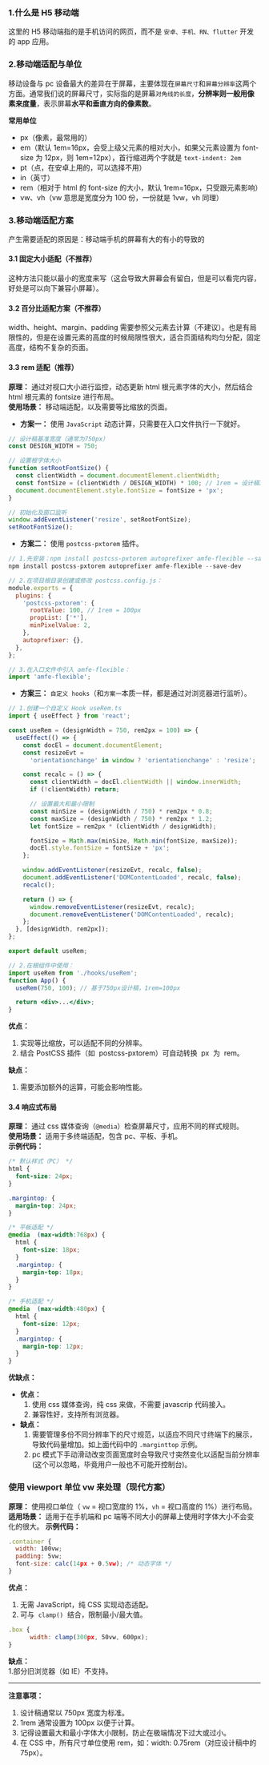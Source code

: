 ### 1.什么是 H5 移动端

这里的 H5 移动端指的是手机访问的网页，而不是 `安卓、手机、RN、flutter` 开发的 app 应用。

### 2.移动端适配与单位

移动设备与 pc 设备最大的差异在于屏幕，主要体现在`屏幕尺寸`和`屏幕分辨率`这两个方面。通常我们说的屏幕尺寸，实际指的是屏幕`对角线的长度`，**分辨率则一般用像素来度量**，表示屏幕**水平和垂直方向的像素数**。

**常用单位**

- px（像素，最常用的）
- em（默认 1em=16px，会受上级父元素的相对大小，如果父元素设置为 font-size 为 12px，则 1em=12px），首行缩进两个字就是 `text-indent: 2em`
- pt（点，在安卓上用的，可以选择不用）
- in（英寸）
- rem（相对于 html 的 font-size 的大小，默认 1rem=16px，只受跟元素影响）
- vw、vh（vw 意思是宽度分为 100 份，一份就是 1vw，vh 同理）

### 3.移动端适配方案

产生需要适配的原因是：移动端手机的屏幕有大的有小的导致的

#### 3.1 固定大小适配（不推荐）

这种方法只能以最小的宽度来写（这会导致大屏幕会有留白，但是可以看完内容，好处是可以向下兼容小屏幕）。

#### 3.2 百分比适配方案（不推荐）

width、height、margin、padding 需要参照父元素去计算（不建议）。也是有局限性的，但是在设置元素的高度的时候局限性很大，适合页面结构均匀分配，固定高度，结构不复杂的页面。

#### 3.3 rem 适配（推荐）

**原理：** 通过对视口大小进行监控，动态更新 html 根元素字体的大小，然后结合 html 根元素的 fontsize 进行布局。  
**使用场景：** 移动端适配，以及需要等比缩放的页面。

- **方案一：** 使用 `JavaScript` 动态计算，只需要在入口文件执行一下就好。

```jsx
// 设计稿基准宽度（通常为750px）
const DESIGN_WIDTH = 750;

// 设置根字体大小
function setRootFontSize() {
  const clientWidth = document.documentElement.clientWidth;
  const fontSize = (clientWidth / DESIGN_WIDTH) * 100; // 1rem = 设计稿100px
  document.documentElement.style.fontSize = fontSize + 'px';
}

// 初始化及窗口监听
window.addEventListener('resize', setRootFontSize);
setRootFontSize();
```

- **方案二：** 使用 `postcss-pxtorem` 插件。

```js
// 1.先安装：npm install postcss-pxtorem autoprefixer amfe-flexible --save-dev
npm install postcss-pxtorem autoprefixer amfe-flexible --save-dev
```

```jsx
// 2.在项目根目录创建或修改 postcss.config.js：
module.exports = {
  plugins: {
    'postcss-pxtorem': {
      rootValue: 100, // 1rem = 100px
      propList: ['*'],
      minPixelValue: 2,
    },
    autoprefixer: {},
  },
};
```

```jsx
// 3.在入口文件中引入 amfe-flexible：
import 'amfe-flexible';
```

- **方案三：** `自定义 hooks`（和`方案一`本质一样，都是通过对浏览器进行监听）。

```jsx
// 1.创建一个自定义 Hook useRem.ts
import { useEffect } from 'react';

const useRem = (designWidth = 750, rem2px = 100) => {
  useEffect(() => {
    const docEl = document.documentElement;
    const resizeEvt =
      'orientationchange' in window ? 'orientationchange' : 'resize';

    const recalc = () => {
      const clientWidth = docEl.clientWidth || window.innerWidth;
      if (!clientWidth) return;

      // 设置最大和最小限制
      const minSize = (designWidth / 750) * rem2px * 0.8;
      const maxSize = (designWidth / 750) * rem2px * 1.2;
      let fontSize = rem2px * (clientWidth / designWidth);

      fontSize = Math.max(minSize, Math.min(fontSize, maxSize));
      docEl.style.fontSize = fontSize + 'px';
    };

    window.addEventListener(resizeEvt, recalc, false);
    document.addEventListener('DOMContentLoaded', recalc, false);
    recalc();

    return () => {
      window.removeEventListener(resizeEvt, recalc);
      document.removeEventListener('DOMContentLoaded', recalc);
    };
  }, [designWidth, rem2px]);
};

export default useRem;
```

```jsx
// 2.在根组件中使用：
import useRem from './hooks/useRem';
function App() {
  useRem(750, 100); // 基于750px设计稿，1rem=100px

  return <div>...</div>;
}
```

**优点：**

1. 实现等比缩放，可以适配不同的分辨率。
2. 结合 PostCSS 插件（如  postcss-pxtorem）可自动转换  px  为  rem。

**缺点：**

1. 需要添加额外的运算，可能会影响性能。

#### 3.4 响应式布局

**原理：** 通过 css 媒体查询（`@media`）检查屏幕尺寸，应用不同的样式规则。  
**使用场景：** 适用于多终端适配，包含 pc、平板、手机。  
**示例代码：**

```css
/* 默认样式（PC） */
html {
  font-size: 24px;
}

.margintop: {
  margin-top: 24px;
}

/* 平板适配 */
@media  (max-width:768px) {
  html {
    font-size: 18px;
  }
  .margintop: {
    margin-top: 18px;
  }
}

/* 手机适配 */
@media  (max-width:480px) {
  html {
    font-size: 12px;
  }
  .margintop: {
    margin-top: 12px;
  }
}
```

**优缺点：**

- **优点：**
  1. 使用 css 媒体查询，纯 css 来做，不需要 javascrip 代码接入。
  2. 兼容性好，支持所有浏览器。
- **缺点：**
  1. 需要管理多份不同分辨率下的尺寸规范，以适应不同尺寸终端下的展示，导致代码量增加。如上面代码中的 `.marginttop` 示例。
  2. pc 模式下手动滑动改变页面宽度时会导致尺寸突然变化以适配当前分辨率(这个可以忽略，毕竟用户一般也不可能开控制台)。

### 使用 viewport 单位 vw 来处理（现代方案）

**原理：** 使用视口单位（ `vw` = 视口宽度的 1%，`vh` = 视口高度的 1%）进行布局。  
**适用场景：** 适用于在手机端和 pc 端等不同大小的屏幕上使用时字体大小不会变化的很大。
**示例代码：**

```jsx
.container {
  width: 100vw;
  padding: 5vw;
  font-size: calc(14px + 0.5vw); /* 动态字体 */
}
```

**优点：**

1. 无需 JavaScript，纯 CSS 实现动态适配。
2. 可与  `clamp()`  结合，限制最小/最大值。

```jsx
.box {
      width: clamp(300px, 50vw, 600px);
}
```

**缺点：**  
1.部分旧浏览器（如 IE）不支持。

---

**注意事项：**

1. 设计稿通常以 750px 宽度为标准。
2. 1rem 通常设置为 100px 以便于计算。
3. 记得设置最大和最小字体大小限制，防止在极端情况下过大或过小。
4. 在 CSS 中，所有尺寸单位使用 rem，如：width: 0.75rem（对应设计稿中的 75px）。

